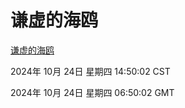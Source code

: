 # 谦虚的海鸥
[谦虚的海鸥](http://219.139.199.238:56308/qxdho/course/base/hotlink/index.php)

2024年 10月 24日 星期四 14:50:02 CST

2024年 10月 24日 星期四 06:50:02 GMT
